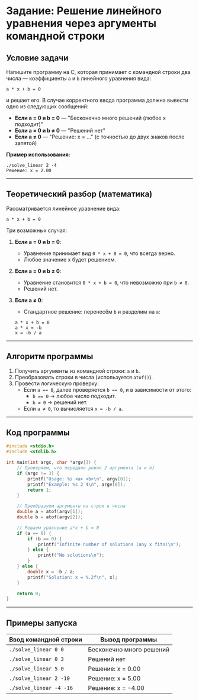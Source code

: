 # Задание: Решение линейного уравнения через аргументы командной строки

## Условие задачи

Напишите программу на C, которая принимает с командной строки два числа — коэффициенты `a` и `b` линейного уравнения вида:

```
a * x + b = 0
```

и решает его. В случае корректного ввода программа должна вывести одно из следующих сообщений:

- **Если a = 0 и b = 0** — "Бесконечно много решений (любое x подходит)"
- **Если a = 0 и b ≠ 0** — "Решений нет"
- **Если a ≠ 0** — "Решение: x = …" (с точностью до двух знаков после запятой)

**Пример использования:**

```
./solve_linear 2 -4
Решение: x = 2.00
```

---

## Теоретический разбор (математика)

Рассматривается линейное уравнение вида:

```
a * x + b = 0
```

Три возможных случая:

1. **Если a = 0 и b = 0**:
    - Уравнение принимает вид `0 * x + 0 = 0`, что всегда верно.
    - Любое значение x будет решением.

2. **Если a = 0 и b ≠ 0**:
    - Уравнение становится `0 * x + b = 0`, что невозможно при `b ≠ 0`.
    - Решений нет.

3. **Если a ≠ 0**:
    - Стандартное решение: перенесём `b` и разделим на `a`:
    
    ```
    a * x + b = 0
    a * x = -b
    x = -b / a
    ```

---

## Алгоритм программы

1. Получить аргументы из командной строки: `a` и `b`.
2. Преобразовать строки в числа (используется `atof()`).
3. Провести логическую проверку:
    - Если `a == 0`, далее проверяется `b == 0`, и в зависимости от этого:
        - `b == 0` → любое число подходит.
        - `b ≠ 0` → решений нет.
    - Если `a ≠ 0`, то вычисляется `x = -b / a`.

---

## Код программы

```c
#include <stdio.h>
#include <stdlib.h>

int main(int argc, char *argv[]) {
    // Проверяем, что передано ровно 2 аргумента (a и b)
    if (argc != 3) {
        printf("Usage: %s <a> <b>\n", argv[0]);
        printf("Example: %s 2 4\n", argv[0]);
        return 1;
    }

    // Преобразуем аргументы из строк в числа
    double a = atof(argv[1]);
    double b = atof(argv[2]);

    // Решаем уравнение a*x + b = 0
    if (a == 0) {
        if (b == 0) {
            printf("Infinite number of solutions (any x fits)\n");
        } else {
            printf("No solutions\n");
        }
    } else {
        double x = -b / a;
        printf("Solution: x = %.2f\n", x);
    }

    return 0;
}
```

---

## Примеры запуска

| Ввод командной строки     | Вывод программы                        |
|---------------------------|----------------------------------------|
| `./solve_linear 0 0`      | Бесконечно много решений               |
| `./solve_linear 0 3`      | Решений нет                            |
| `./solve_linear 5 0`      | Решение: x = 0.00                      |
| `./solve_linear 2 -10`    | Решение: x = 5.00                      |
| `./solve_linear -4 -16`   | Решение: x = -4.00                     |
